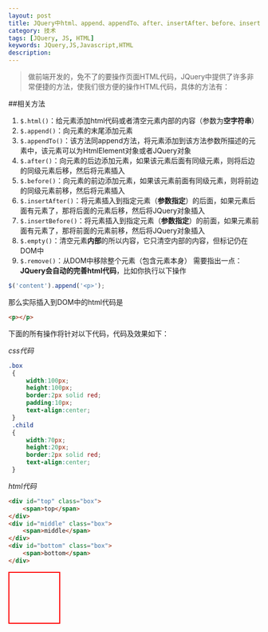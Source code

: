 ```yaml
---
layout: post
title: JQuery中html、append、appendTo、after、insertAfter、before、insertBefore、empty、remove系列方法的使用
category: 技术
tags: [JQuery, JS, HTML]
keywords: JQuery,JS,Javascript,HTML
description:
---
```


>做前端开发的，免不了的要操作页面HTML代码，JQuery中提供了许多非常便捷的方法，使我们很方便的操作HTML代码，具体的方法有：

##相关方法

1. `$.html()`：给元素添加html代码或者清空元素内部的内容（参数为**空字符串**）
2. `$.append()`：向元素的末尾添加元素
3. `$.appendTo()`：该方法同append方法，将元素添加到该方法参数所描述的元素中，该元素可以为HtmlElement对象或者JQuery对象
4. `$.after()`：向元素的后边添加元素，如果该元素后面有同级元素，则将后边的同级元素后移，然后将元素插入
5. `$.before()`：向元素的前边添加元素，如果该元素前面有同级元素，则将前边的同级元素前移，然后将元素插入
6. `$.insertAfter()`：将元素插入到指定元素（**参数指定**）的后面，如果元素后面有元素了，那将后面的元素后移，然后将JQuery对象插入
7. `$.insertBefore()`：将元素插入到指定元素（**参数指定**）的前面，如果元素前面有元素了，那将前面的元素前移，然后将JQuery对象插入
8. `$.empty()`：清空元素**内部**的所以内容，它只清空内部的内容，但标记仍在DOM中
9. `$.remove()`：从DOM中移除整个元素（包含元素本身）
需要指出一点：**JQuery会自动的完善html代码**，比如你执行以下操作

```js
$('content').append('<p>');
```

那么实际插入到DOM中的html代码是

```html
<p></p>
```

下面的所有操作将针对以下代码，代码及效果如下：

*css代码*

```css
.box  
 {  
     width:100px;   
     height:100px;   
     border:2px solid red;  
     padding:10px;  
     text-align:center;  
 }  
 .child  
 {  
     width:70px;   
     height:20px;   
     border:2px solid red;  
     text-align:center;  
 }
```

*html代码*

```html
<div id="top" class="box">  
    <span>top</span>  
</div>  
<div id="middle" class="box">  
    <span>middle</span>  
</div>  
<div id="bottom" class="box">  
    <span>bottom</span>  
</div>
```

<div style="width:100px; height:100px; border:2px solid red;"></div>